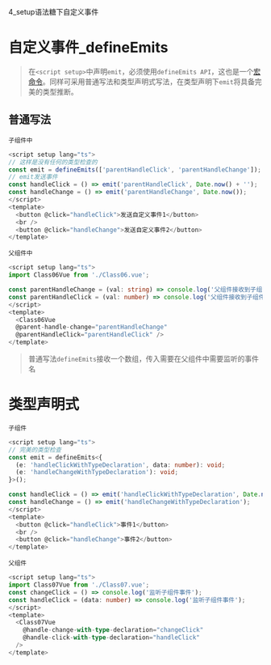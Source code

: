 4_setup语法糖下自定义事件

# 自定义事件_defineEmits

> 在`<script setup>`中声明`emit`，必须使用`defineEmits API`，这也是一个[宏命令](mweblib://16599516184752#_compiler_macros)。同样可采用普通写法和类型声明式写法，在类型声明下`emit`将具备完美的类型推断。


## 普通写法

`子组件中`

```ts
<script setup lang="ts">
// 这样是没有任何的类型检查的
const emit = defineEmits(['parentHandleClick', 'parentHandleChange']);
// emit发送事件
const handleClick = () => emit('parentHandleClick', Date.now() + '');
const handleChange = () => emit('parentHandleChange', Date.now());
</script>
<template>
  <button @click="handleClick">发送自定义事件1</button>
  <br />
  <button @click="handleChange">发送自定义事件2</button>
</template>
```

`父组件中`

```ts
<script setup lang="ts">
import Class06Vue from './Class06.vue';

const parentHandleChange = (val: string) => console.log('父组件接收到子组件触发的事件2', val);
const parentHandleClick = (val: number) => console.log('父组件接收到子组件触发的事件1', val);
</script>
<template>
  <Class06Vue 
  @parent-handle-change="parentHandleChange" 
  @parentHandleClick="parentHandleClick" />
</template>
```
> 普通写法`defineEmits`接收一个数组，传入需要在父组件中需要监听的事件名

# 类型声明式

`子组件`

```ts
<script setup lang="ts">
// 完美的类型检查
const emit = defineEmits<{
  (e: 'handleClickWithTypeDeclaration', data: number): void;
  (e: 'handleChangeWithTypeDeclaration'): void;
}>();

const handleClick = () => emit('handleClickWithTypeDeclaration', Date.now());
const handleChange = () => emit('handleChangeWithTypeDeclaration');
</script>
<template>
  <button @click="handleClick">事件1</button>
  <br />
  <button @click="handleChange">事件2</button>
</template>
```

`父组件`

```ts
<script setup lang="ts">
import Class07Vue from './Class07.vue';
const changeClick = () => console.log('监听子组件事件');
const handleClick = (data: number) => console.log('监听子组件事件');
</script>
<template>
  <Class07Vue
    @handle-change-with-type-declaration="changeClick"
    @handle-click-with-type-declaration="handleClick"
  />
</template>
```

